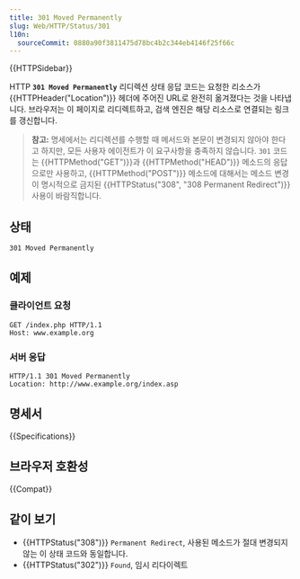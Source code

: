 ```yaml
---
title: 301 Moved Permanently
slug: Web/HTTP/Status/301
l10n:
  sourceCommit: 0880a90f3811475d78bc4b2c344eb4146f25f66c
---
```


{{HTTPSidebar}}

HTTP **`301 Moved Permanently`** 리디렉션 상태 응답 코드는 요청한 리소스가
{{HTTPHeader("Location")}} 헤더에 주어진 URL로 완전히 옮겨졌다는 것을 나타냅니다. 브라우저는 이 페이지로
리디렉트하고, 검색 엔진은 해당 리소스로 연결되는 링크를 갱신합니다.

> **참고:** 명세에서는 리디렉션를 수행할 때 메서드와 본문이 변경되지 않아야 한다고 하지만, 모든 사용자 에이전트가 이 요구사항을 충족하지 않습니다. `301` 코드는 {{HTTPMethod("GET")}}과 {{HTTPMethod("HEAD")}} 메소드의 응답으로만 사용하고, {{HTTPMethod("POST")}} 메소드에 대해서는 메소드 변경이 명시적으로 금지된 {{HTTPStatus("308", "308 Permanent Redirect")}} 사용이 바람직합니다.

## 상태

```http
301 Moved Permanently
```

## 예제

### 클라이언트 요청

```http
GET /index.php HTTP/1.1
Host: www.example.org
```

### 서버 응답

```http
HTTP/1.1 301 Moved Permanently
Location: http://www.example.org/index.asp
```

## 명세서

{{Specifications}}

## 브라우저 호환성

{{Compat}}

## 같이 보기

- {{HTTPStatus("308")}} `Permanent Redirect`, 사용된 메소드가 절대 변경되지 않는 이 상태 코드와 동일합니다.
- {{HTTPStatus("302")}} `Found`, 임시 리다이렉트
